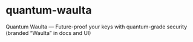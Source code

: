 # quantum-waulta
Quantum Waulta — Future-proof your keys with quantum-grade security (branded “Waulta” in docs and UI)
